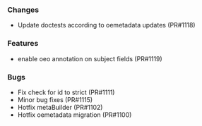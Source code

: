 ### Changes

- Update doctests according to oemetadata updates (PR#1118)

### Features

- enable oeo annotation on subject fields (PR#1119)

### Bugs

- Fix check for id to strict (PR#1111)
- Minor bug fixes (PR#1115)
- Hotfix metaBuilder (PR#1102)
- Hotfix oemetadata migration (PR#1100)